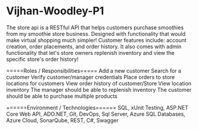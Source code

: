 # Vijhan-Woodley-P1
The store api is a RESTful API that helps customers purchase smoothies from my smoothie store business. 
Designed with functionality that would make virtual shopping much simpler! 
Customer features include: account creation, order placements, and order history. 
It also comes with admin functionality that let's store owners replenish inventory and view the specific store's order history!

=====Roles / Responsibilities===== 
Add a new customer
Search for a customer
Verify customer/manager credentials
Place orders to store locations for customers
View order history of customer/Store
View location inventory
The manager should be able to replenish inventory
The customer should be able to purchase multiple products

======Environment / Technologies====== 
SQL, xUnit Testing, ASP.NET Core Web API, ADO.NET, Git, DevOps, Sql Server, Azure SQL Databases, Azure Cloud, SonarQube, REST, C#, Swagger

